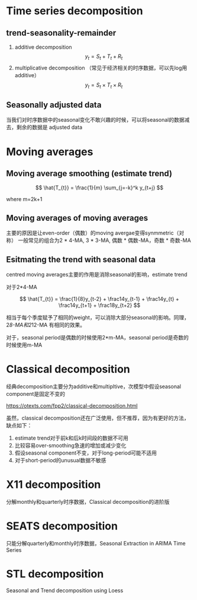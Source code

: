 # Time series decomposition

## trend-seasonality-remainder

1. additive decomposition
$$ y_{t} = S_{t} + T_{t} + R_t $$
2. multiplicative decomposition （常见于经济相关的时序数据，可以先log用additive）
$$ y_{t} = S_{t} \times T_{t} \times R_t $$

## Seasonally adjusted data

当我们对时序数据中的seasonal变化不敢兴趣的时候，可以将seasonal的数据减去，剩余的数据是
adjusted data

# Moving averages

## Moving average smoothing (estimate trend)

$$ \hat{T_{t}} = \frac{1}{m} \sum_{j=-k}^k y_{t+j} $$

where m=2k+1

## Moving averages of moving averages

主要的原因是让even-order（偶数）的moving avergae变得synmmetric（对称）
一般常见的组合为2 * 4-MA, 3 * 3-MA, 偶数 * 偶数-MA，奇数 * 奇数-MA

## Esitmating the trend with seasonal data

centred moving averages主要的作用是消除seasonal的影响，estimate trend

对于2*4-MA

$$ \hat{T_{t}} = \frac{1}{8}y_{t-2} + \frac14y_{t-1} +
    \frac14y_{t} + \frac14y_{t+1} + \frac18y_{t+2} $$

相当于每个季度赋予了相同的weight，可以消除大部分seasonal的影响。同理，2*8-MA和2*12-MA
有相同的效果。

对于，seasonal period是偶数的时候使用2*m-MA，seasonal period是奇数的时候使用m-MA

# Classical decomposition

经典decomposition主要分为additive和multipltive，次模型中假设seasonal component是固定不变的

https://otexts.com/fpp2/classical-decomposition.html

虽然，classical decomposition还在广泛使用，但不推荐，因为有更好的方法，缺点如下：

1. estimate trend对于前k和后k时间段的数据不可用
2. 比较容易over-smoothing急速的增加或减少变化
3. 假设seasonal component不变，对于long-period可能不适用
4. 对于short-period的unusual数据不敏感

# X11 decomposition

分解monthly和quarterly时序数据，Classical decomposition的进阶版

# SEATS decomposition

只能分解quarterly和monthly时序数据，Seasonal Extraction in ARIMA Time Series

# STL decomposition

Seasonal and Trend decomposition using Loess
